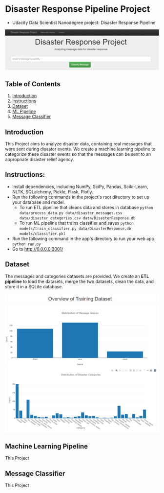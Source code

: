 # Disaster Response Pipeline Project
* Udacity Data Scientist Nanodegree project: Disaster Response Pipeline

![intro figure](https://github.com/leizhipeng/disaster-response-pipeline/blob/main/figures/intro.png?raw=true)

## Table of Contents
1. [Introduction](#introduction)
2. [Instructions](#instructions)
3. [Dataset](#dataset)
4. [ML Pipeline](#pipeline)
5. [Message Classifier](#classifier)

<a name="instroduction"></a>
## Introduction
This Project aims to analyze disaster data, containing real messages that were sent during disaster events. We create a machine learning pipeline to categorize these disaster events so that the messages can be sent to an appropriate disaster relief agency.

<a name="instructions"></a>
## Instructions:
* Install dependencies, including NumPy, SciPy, Pandas, Sciki-Learn, NLTK, SQLalchemy, Pickle, Flask, Plotly.
* Run the following commands in the project's root directory to set up your database and model.
    - To run ETL pipeline that cleans data and stores in database
        `python data/process_data.py data/disaster_messages.csv data/disaster_categories.csv data/DisasterResponse.db`
    - To run ML pipeline that trains classifier and saves
        `python models/train_classifier.py data/DisasterResponse.db models/classifier.pkl`
* Run the following command in the app's directory to run your web app.
    `python run.py`
* Go to http://0.0.0.0:3001/


<a name="dataset"></a>
## Dataset
The messages and categories datasets are provided. We create an **ETL pipeline** to load the datasets, merge the two datasets, clean the data, and store it in a SQLite database.  

![genres figure](https://github.com/leizhipeng/disaster-response-pipeline/blob/main/figures/genres.png?raw=true)
![categories figure](https://github.com/leizhipeng/disaster-response-pipeline/blob/main/figures/categories.png?raw=true)


<a name="pipeline"></a>
## Machine Learning Pipeline
This Project

<a name="classifier"></a>
## Message Classifier
This Project
